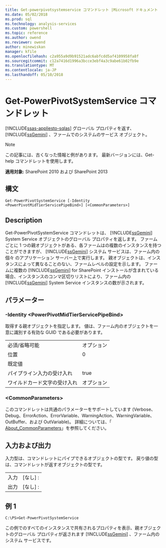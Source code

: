 ```yaml
---
title: Get-powerpivotsystemservice コマンドレット |Microsoft ドキュメント
ms.date: 05/02/2018
ms.prod: sql
ms.technology: analysis-services
ms.custom: powershell
ms.topic: reference
ms.author: owend
ms.reviewer: owend
author: minewiskan
manager: kfile
ms.openlocfilehash: c2a955a9d9b91521adc6abfcdd5af4109958fa8f
ms.sourcegitcommit: c12a7416d1996a3bcce3ebf4a3c9abe61b02fb9e
ms.translationtype: MT
ms.contentlocale: ja-JP
ms.lasthandoff: 05/10/2018
---
```

# <a name="get-powerpivotsystemservice-cmdlet"></a>Get-PowerPivotSystemService コマンドレット
[!INCLUDE[ssas-appliesto-sqlas](../../includes/ssas-appliesto-sqlas.md)]
  グローバル プロパティを返す、 [!INCLUDE[ssGemini](../../includes/ssgemini-md.md)] 、ファームでのシステムのサービス オブジェクト。 

>[!NOTE] 
>この記事には、古くなった情報と例があります。 最新バージョンには、Get-help コマンドレットを使用します。
  
 **適用対象:** SharePoint 2010 および SharePoint 2013  
  
## <a name="syntax"></a>構文  
  
```  
Get-PowerPivotSystemService [-Identity <PowerPivotMidTierServicePipeBind>] [<CommonParameters>]  
```  
  
## <a name="description"></a>Description  
 Get-PowerPivotSystemService コマンドレットは、 [!INCLUDE[ssGemini](../../includes/ssgemini-md.md)] System Service オブジェクトのグローバル プロパティを返します。 ファームごとに 1 つの親オブジェクトがある、各ファームはの複数のインスタンスを持つことができますが、 [!INCLUDE[ssGemini](../../includes/ssgemini-md.md)] システム サービスは、ファーム内の個々 のアプリケーション サーバー上で実行します。 親オブジェクトは、インスタンスによって異なることのない、ファームレベルの設定を示します。 ファームに複数の [!INCLUDE[ssGemini](../../includes/ssgemini-md.md)] for SharePoint インストールが含まれている場合、インスタンスのコンマ区切りリストにより、ファーム内の [!INCLUDE[ssGemini](../../includes/ssgemini-md.md)] System Service インスタンスの数が示されます。  
  
## <a name="parameters"></a>パラメーター  
  
### <a name="-identity-powerpivotmidtierservicepipebind"></a>-Identity \<PowerPivotMidTierServicePipeBind>  
 取得する親オブジェクトを指定します。 値は、ファーム内のオブジェクトを一意に識別する有効な GUID である必要があります。  
  
|||  
|-|-|  
|必須/省略可能|オプション|  
|位置|0|  
|既定値||  
|パイプライン入力の受け入れ|true|  
|ワイルドカード文字の受け入れ|オプション|  
  
### <a name="commonparameters"></a>\<CommonParameters>  
 このコマンドレットは共通のパラメーターをサポートしています (Verbose、Debug、ErrorAction、ErrorVariable、WarningAction、WarningVariable、OutBuffer、および OutVariable)。 詳細については、「 [About_CommonParameters](http://go.microsoft.com/fwlink/?linkID=227825)」を参照してください。  
  
## <a name="inputs-and-outputs"></a>入力および出力  
 入力型は、コマンドレットにパイプできるオブジェクトの型です。 戻り値の型は、コマンドレットが返すオブジェクトの型です。  
  
|||  
|-|-|  
|入力|[なし] :|  
|出力|[なし] :|  
  
## <a name="example-1"></a>例 1  
  
```  
C:\PS>Get-PowerPivotSystemService  
```  
  
 この例でのすべてのインスタンスで共有されるプロパティを表示、親オブジェクトのグローバル プロパティが返されます [!INCLUDE[ssGemini](../../includes/ssgemini-md.md)] 、ファーム内のシステム サービスです。  
  
  
